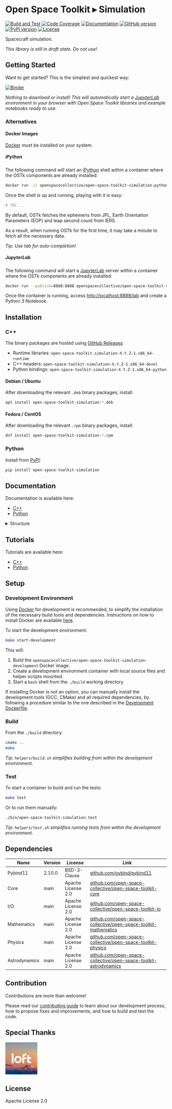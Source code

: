 # Open Space Toolkit ▸ Simulation

[![Build and Test](https://github.com/open-space-collective/open-space-toolkit-simulation/actions/workflows/build-test.yml/badge.svg?branch=main)](https://github.com/open-space-collective/open-space-toolkit-simulation/actions/workflows/build-test.yml)
[![Code Coverage](https://codecov.io/gh/open-space-collective/open-space-toolkit-simulation/branch/main/graph/badge.svg)](https://codecov.io/gh/open-space-collective/open-space-toolkit-simulation)
[![Documentation](https://img.shields.io/readthedocs/pip/stable.svg)](https://open-space-collective.github.io/open-space-toolkit-simulation)
[![GitHub version](https://badge.fury.io/gh/open-space-collective%2Fopen-space-toolkit-simulation.svg)](https://badge.fury.io/gh/open-space-collective%2Fopen-space-toolkit-simulation)
[![PyPI version](https://badge.fury.io/py/open-space-toolkit-simulation.svg)](https://badge.fury.io/py/open-space-toolkit-simulation)
[![License](https://img.shields.io/badge/License-Apache%202.0-blue.svg)](https://opensource.org/licenses/Apache-2.0)

Spacecraft simulation.

*This library is still in draft state. Do not use!*

## Getting Started

Want to get started? This is the simplest and quickest way:

[![Binder](https://mybinder.org/badge_logo.svg)](https://mybinder.org/v2/gh/open-space-collective/open-space-toolkit/main?urlpath=lab/tree/notebooks)

*Nothing to download or install! This will automatically start a [JupyterLab](https://jupyterlab.readthedocs.io/en/stable/) environment in your browser with Open Space Toolkit libraries and example notebooks ready to use.*

### Alternatives

#### Docker Images

[Docker](https://www.docker.com/) must be installed on your system.

##### iPython

The following command will start an [iPython](https://ipython.org/) shell within a container where the OSTk components are already installed:

```bash
docker run -it openspacecollective/open-space-toolkit-simulation-python
```

Once the shell is up and running, playing with it is easy:

```py
# TBC...
```

By default, OSTk fetches the ephemeris from JPL, Earth Orientation Parameters (EOP) and leap second count from IERS.

As a result, when running OSTk for the first time, it may take a minute to fetch all the necessary data.

*Tip: Use tab for auto-completion!*

##### JupyterLab

The following command will start a [JupyterLab](https://jupyterlab.readthedocs.io/en/stable/) server within a container where the OSTk components are already installed:

```bash
docker run --publish=8888:8888 openspacecollective/open-space-toolkit-simulation-jupyter
```

Once the container is running, access [http://localhost:8888/lab](http://localhost:8888/lab) and create a Python 3 Notebook.

## Installation

### C++

The binary packages are hosted using [GitHub Releases](https://github.com/open-space-collective/open-space-toolkit-simulation/releases):

- Runtime libraries: `open-space-toolkit-simulation-X.Y.Z-1.x86_64-runtime`
- C++ headers: `open-space-toolkit-simulation-X.Y.Z-1.x86_64-devel`
- Python bindings: `open-space-toolkit-simulation-X.Y.Z-1.x86_64-python`

#### Debian / Ubuntu

After downloading the relevant `.deb` binary packages, install:

```bash
apt install open-space-toolkit-simulation-*.deb
```

#### Fedora / CentOS

After downloading the relevant `.rpm` binary packages, install:

```bash
dnf install open-space-toolkit-simulation-*.rpm
```

### Python

Install from [PyPI](https://pypi.org/project/open-space-toolkit-simulation/):

```bash
pip install open-space-toolkit-simulation
```

## Documentation

Documentation is available here:

- [C++](https://open-space-collective.github.io/open-space-toolkit-simulation)
- [Python](./bindings/python/docs)

<details>
<summary>Structure</summary>
<p>

The library exhibits the following detailed and descriptive structure:

```txt
└── Spacecraft
```

</p>
</details>

## Tutorials

Tutorials are available here:

- [C++](./tutorials/cpp)
- [Python](./tutorials/python)

## Setup

### Development Environment

Using [Docker](https://www.docker.com) for development is recommended, to simplify the installation of the necessary build tools and dependencies.
Instructions on how to install Docker are available [here](https://docs.docker.com/install/).

To start the development environment:

```bash
make start-development
```

This will:

1. Build the `openspacecollective/open-space-toolkit-simulation-development` Docker image.
2. Create a development environment container with local source files and helper scripts mounted.
3. Start a `bash` shell from the `./build` working directory.

If installing Docker is not an option, you can manually install the development tools (GCC, CMake) and all required dependencies,
by following a procedure similar to the one described in the [Development Dockerfile](./docker/development/Dockerfile).

### Build

From the `./build` directory:

```bash
cmake ..
make
```

*Tip: `helpers/build.sh` simplifies building from within the development environment.*

### Test

To start a container to build and run the tests:

```bash
make test
```

Or to run them manually:

```bash
./bin/open-space-toolkit-simulation.test
```

*Tip: `helpers/test.sh` simplifies running tests from within the development environment.*

## Dependencies

| Name          | Version | License            | Link                                                                                                                                           |
| ------------- | ------- | ------------------ | ---------------------------------------------------------------------------------------------------------------------------------------------- |
| Pybind11      | 2.10.0  | BSD-3-Clause       | [github.com/pybind/pybind11](https://github.com/pybind/pybind11)                                                                               |
| Core          | main    | Apache License 2.0 | [github.com/open-space-collective/open-space-toolkit-core](https://github.com/open-space-collective/open-space-toolkit-core)                   |
| I/O           | main    | Apache License 2.0 | [github.com/open-space-collective/open-space-toolkit-io](https://github.com/open-space-collective/open-space-toolkit-io)                       |
| Mathematics   | main    | Apache License 2.0 | [github.com/open-space-collective/open-space-toolkit-mathematics](https://github.com/open-space-collective/open-space-toolkit-mathematics)     |
| Physics       | main    | Apache License 2.0 | [github.com/open-space-collective/open-space-toolkit-physics](https://github.com/open-space-collective/open-space-toolkit-physics)             |
| Astrodynamics | main    | Apache License 2.0 | [github.com/open-space-collective/open-space-toolkit-astrodynamics](https://github.com/open-space-collective/open-space-toolkit-astrodynamics) |

## Contribution

Contributions are more than welcome!

Please read our [contributing guide](CONTRIBUTING.md) to learn about our development process, how to propose fixes and improvements, and how to build and test the code.

## Special Thanks

[![Loft Orbital](https://github.com/open-space-collective/open-space-toolkit/blob/main/assets/thanks/loft_orbital.png)](https://www.loftorbital.com/)

## License

Apache License 2.0
